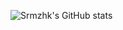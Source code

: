 ![Srmzhk's GitHub stats](https://github-readme-stats.vercel.app/api?username=srmzhk&show_icons=true&theme=dracula&hide_border=true)
